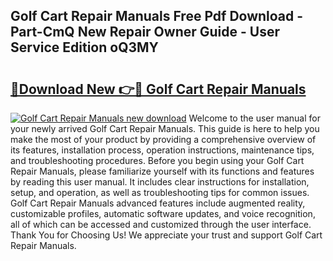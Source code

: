 ## Golf Cart Repair Manuals Free Pdf Download - Part-CmQ New Repair Owner Guide - User Service Edition oQ3MY

# <h2><a href="http://bc83198.oget.top/?id=Golf+Cart+Repair+Manuals">🔗Download New 👉🔴 Golf Cart Repair Manuals</a></h2>

[![Golf Cart Repair Manuals new download](https://i.imgur.com/5g1atiW.png)](http://bc83198.oget.top/?id=Golf+Cart+Repair+Manuals)
Welcome to the user manual for your newly arrived Golf Cart Repair Manuals. This guide is here to help you make the most of your product by providing a comprehensive overview of its features, installation process, operation instructions, maintenance tips, and troubleshooting procedures. Before you begin using your Golf Cart Repair Manuals, please familiarize yourself with its functions and features by reading this user manual. It includes clear instructions for installation, setup, and operation, as well as troubleshooting tips for common issues. Golf Cart Repair Manuals advanced features include augmented reality, customizable profiles, automatic software updates, and voice recognition, all of which can be accessed and customized through the user interface. Thank You for Choosing Us! We appreciate your trust and support Golf Cart Repair Manuals.
